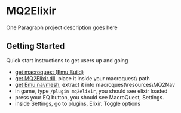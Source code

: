 # MQ2Elixir

One Paragraph project description goes here

## Getting Started

Quick start instructions to get users up and going

- [get macroquest (Emu Build)](https://github.com/macroquest/macroquest/releases)
- [get MQ2Elixir.dll](https://github.com/xackery/MQ2Elixir/releases), place it inside your macroquest\ path
- [get Emu navmesh](https://github.com/Ewiclip/lazarus_navmesh/archive/refs/heads/main.zip), extract it into macroquest\resources\MQ2Nav
- in game, type `/plugin mq2elixir`, you should see elixir loaded
- press your EQ button, you should see MacroQuest, Settings.
- inside Settings, go to plugins, Elixir. Toggle options